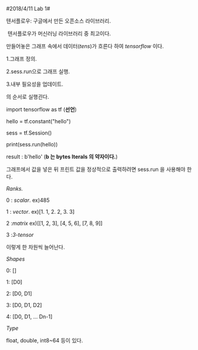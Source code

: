 #2018/4/11 Lab 1#

텐서플로우: 구글에서 만든 오픈소스 라이브러리.

​		     텐서플로우가 머신러닝 라이브러리 중 최고이다.

만들어놓은 그래프 속에서 데이터(*tens*)가 흐른다 하여 *tensorflow* 이다.



1.그래프 정의.

2.sess.run으로 그래프 실행.

3.내부 필요성을 업데이트.

의 순서로 실행괸다.



import tensorflow as tf (**선언**)

hello = tf.constant("hello")

sess = tf.Session()

print(sess.run(hello))

result : b'hello' (**b 는 bytes lterals 의 약자이다.**)



그래프에서 값을 넣은 뒤 프린트 값을 정상적으로 출력하려면 sess.run 을 사용해야 한다.



*Ranks.*

0  : *scalar*. ex)485

1 : *vector*.  ex)[1. 1, 2. 2, 3. 3]

2 :*matrix*   ex)[[1, 2, 3], [4, 5, 6], [7, 8, 9]]

3 :*3-tensor*

이렇게 한 차원씩 늘어난다.



*Shapes*

0: []

1: [D0]

2: [D0, D1]

3: [D0, D1, D2]

4: [D0, D1, ... Dn-1]



*Type*

float, double, int8~64 등이 있다.





